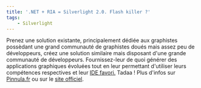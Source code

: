 ```yaml
---
title: '.NET + RIA = Silverlight 2.0. Flash killer ?'
tags:
    - Silverlight
---
```


Prenez une solution existante, principalement dédiée aux graphistes possèdant
une grand communauté de graphistes doués mais assez peu de développeurs, créez
une solution similaire mais disposant d'une grande communauté de développeurs.
Fournissez-leur de quoi générer des applications graphiques évoluées tout en
leur permettant d'utiliser leurs compétences respectives et leur
[IDE favori.](http://www.visualstudio.com/products/visual-studio-express-vs)
Tadaa ! Plus d'infos sur
[Pinnula.fr](http://www.pinnula.fr/news/02052-silverlight-2-disponible-en-version-finale/fr/)
ou sur le [site officiel](http://www.microsoft.com/silverlight/).
